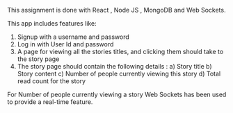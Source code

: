 This assignment is done with React , Node JS , MongoDB and Web Sockets.


This app includes features like:
1. Signup with a username and password
2. Log in with User Id and password
3. A page for viewing all the stories titles, and clicking them should take to the story
page
4. The story page should contain the following details :
 a) Story title
 b) Story content
 c) Number of people currently viewing this story
 d) Total read count for the story 


For Number of people currently viewing a story Web Sockets has been used to provide a real-time feature. 